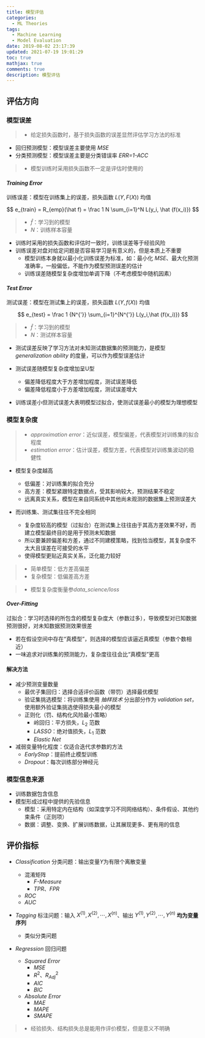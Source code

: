 ```yaml
---
title: 模型评估
categories:
  - ML Theories
tags:
  - Machine Learning
  - Model Evaluation
date: 2019-08-02 23:17:39
updated: 2021-07-19 19:01:29
toc: true
mathjax: true
comments: true
description: 模型评估
---
```


##	评估方向

###	模型误差

> - 给定损失函数时，基于损失函数的误差显然评估学习方法的标准

-	回归预测模型：模型误差主要使用 *MSE*
-	分类预测模型：模型误差主要是分类错误率 *ERR=1-ACC*

> - 模型训练时采用损失函数不一定是评估时使用的

####	*Training Error*

训练误差：模型在训练集上的误差，损失函数 $L(Y, F(X))$ 均值

$$
e_{train} = R_{emp}(\hat f) = \frac 1 N \sum_{i=1}^N
	L(y_i, \hat {f(x_i)})
$$

> - $\hat f$：学习到的模型
> - $N$：训练样本容量

-	训练时采用的损失函数和评估时一致时，训练误差等于经验风险
-	训练误差对盘对给定问题是否容易学习是有意义的，但是本质上不重要
	-	模型训练本身就以最小化训练误差为标准，如：最小化 *MSE*、最大化预测准确率，一般偏低，不能作为模型预测误差的估计
	-	训练误差随模型复杂度增加单调下降（不考虑模型中随机因素）

####	*Test Error*

测试误差：模型在测试集上的误差，损失函数 $L(Y, f(X))$ 均值

$$
e_{test} = \frac 1 {N^{'}} \sum_{i=1}^{N^{'}}
	L(y_i,\hat {f(x_i)})
$$

> - $\hat f$：学习到的模型
> - $N$：测试样本容量

-	测试误差反映了学习方法对未知测试数据集的预测能力，是模型 *generalization ability* 的度量，可以作为模型误差估计

-	测试误差随模型复杂度增加呈U型
	-	偏差降低程度大于方差增加程度，测试误差降低
	-	偏差降低程度小于方差增加程度，测试误差增大
-	训练误差小但测试误差大表明模型过拟合，使测试误差最小的模型为理想模型

###	模型复杂度

> - *approximation error*：近似误差，模型偏差，代表模型对训练集的拟合程度
> - *estimation error*：估计误差，模型方差，代表模型对训练集波动的稳健性

-	模型复杂度越高
	-	低偏差：对训练集的拟合充分
	-	高方差：模型紧跟特定数据点，受其影响较大，预测结果不稳定
	-	远离真实关系，模型在来自同系统中其他尚未观测的数据集上预测误差大

-	而训练集、测试集往往不完全相同
	-	复杂度较高的模型（过拟合）在测试集上往往由于其高方差效果不好，而建立模型最终目的是用于预测未知数据
	-	所以要兼顾偏差和方差，通过不同建模策略，找到恰当模型，其复杂度不太大且误差在可接受的水平
	-	使得模型更贴近真实关系，泛化能力较好

> - 简单模型：低方差高偏差
> - 复杂模型：低偏差高方差

> - 模型复杂度衡量参*data_science/loss*

####	*Over-Fitting*

过拟合：学习时选择的所包含的模型复杂度大（参数过多），导致模型对已知数据预测很好，对未知数据预测效果很差

-	若在假设空间中存在“真模型”，则选择的模型应该逼近真模型（参数个数相近）
-	一味追求对训练集的预测能力，复杂度往往会比“真模型”更高

####	解决方法

-	减少预测变量数量
	-	最优子集回归：选择合适评价函数（带罚）选择最优模型
	-	验证集挑选模型：将训练集使用 *抽样技术* 分出部分作为 *validation set*，使用额外验证集挑选使得损失最小的模型
	-	正则化（罚、结构化风险最小策略）
		-	岭回归：平方损失，$L_2$ 范数
		-	*LASSO*：绝对值损失，$L_1$ 范数
		-	*Elastic Net*
-	减弱变量特化程度：仅适合迭代求参数的方法
	-	*EarlyStop*：提前终止模型训练
	-	*Dropout*：每次训练部分神经元

###	模型信息来源

-	训练数据包含信息
-	模型形成过程中提供的先验信息
	-	模型：采用特定内在结构（如深度学习不同网络结构）、条件假设、其他约束条件（正则项）
	-	数据：调整、变换、扩展训练数据，让其展现更多、更有用的信息

##	评价指标

-	*Classification* 分类问题：输出变量$Y$为有限个离散变量
	-	混淆矩阵
		-	*F-Measure*
		-	*TPR*、*FPR*
	-	*ROC*
	-	*AUC*

-	*Tagging* 标注问题：输入 $X^{(1)}, X^{(2)}, \cdots, X^{(n)}$、输出 $Y^{(1)}, Y^{(2)}, \cdots, Y^{(n)}$ **均为变量序列**
	-	类似分类问题

-	*Regression* 回归问题
	-	*Squared Error*
		-	*MSE*
		-	$R^2$、$R^2_{Adj}$
		-	*AIC*
		-	*BIC*
	-	*Absolute Error*
		-	*MAE*
		-	*MAPE*
		-	*SMAPE*

> - 经验损失、结构损失总是能用作评价模型，但是意义不明确


